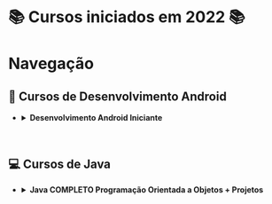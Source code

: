 # 📚 Cursos iniciados em 2022 📚

# **Navegação**

## **📱 Cursos de Desenvolvimento Android**

* <details>
  <summary> <b>Desenvolvimento Android Iniciante</b> </summary>

  Material de apoio

  * [Introdução](/Android/CursoUdemyAndroidIniciante/Introducao/);
  * [Introdução à lógica e algoritmos](/Android/CursoUdemyAndroidIniciante/Introducao-a-logica/);
  * [Android - conceitos e fundamentos](/Android/CursoUdemyAndroidIniciante/Fundamentos/);
  * [Layout - conceitos iniciais](/Android/CursoUdemyAndroidIniciante/Layout-Conceitos-Iniciais/);
  * [Convenções de Código](/Android/CursoUdemyAndroidIniciante/App01ConversorDeMoedas/);
  
  Exercícios

  * [App conversor de moedas](https://github.com/LuizMiguelSR/ConversorMoedas);

  </details>

</details>
&nbsp;

## **💻 Cursos de Java**

* <details>
  <summary> <b>Java COMPLETO Programação Orientada a Objetos + Projetos</b> </summary>

  * Fundamentos e orientação a objeto;

    * [Fundamentos](/Java/CursoUdemyJava/curso_programacao/);

  * Construtores, palavra this, sobrecarga e encapsulamento;

    * [Membros Estáticos](/Java/CursoUdemyJava/boxingEunboxing/);
    * [Classes e atributos](/Java/CursoUdemyJava/exerciciosClassesEAtributos/);
    * [Construtores](/Java/CursoUdemyJava/exercicios_contrutores/);

  * Comportamento de memória, arrays e listas;

    * [Tipo referência X Valor](/Java/CursoUdemyJava/tiposReferenciaTiposValor/);
    * [Vetores](/Java/CursoUdemyJava/vetores/);
    * [Boxing e Unboxing](/Java/CursoUdemyJava/boxingEunboxing/);
    * [Laço for each](/Java/CursoUdemyJava/lacoForEach/);
    * [Listas](/Java/CursoUdemyJava/listasParte02/);
    * [Exercícios 01](/Java/CursoUdemyJava/exerciciosListas/);
    * [Exercícios Resolvidos](/Java/CursoUdemyJava/exercicioResolvidoMatriz/);
    * [Exercícios 02](/Java/CursoUdemyJava/exerciciosMatrizes/);

  * Tópicos especiais em Java;

    * [Trabalhando com datas - Date](/Java/CursoUdemyJava/date/);
    * [Manipulando um Date com Calendar](/Java/CursoUdemyJava/calendar/);

  * Git e Github;

  * Enumerações e composição;

    * [Trabalhando com Enumerações e conversão em String](/Java/CursoUdemyJava/enumeracao/);
    * Falando sobre design;
    * Composição;
    * [Exercício 01 - Composição](/Java/CursoUdemyJava/compositionExercicio01/);
    * [Exercício 02 - StringBuilder](/Java/CursoUdemyJava/stringBuilderExercicio02/);
    * [Exercício de fixação](/Java/CursoUdemyJava/exercicioEnumComposition/);

  </details>
